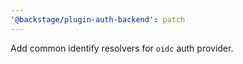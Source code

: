 ```yaml
---
'@backstage/plugin-auth-backend': patch
---
```


Add common identify resolvers for `oidc` auth provider.
